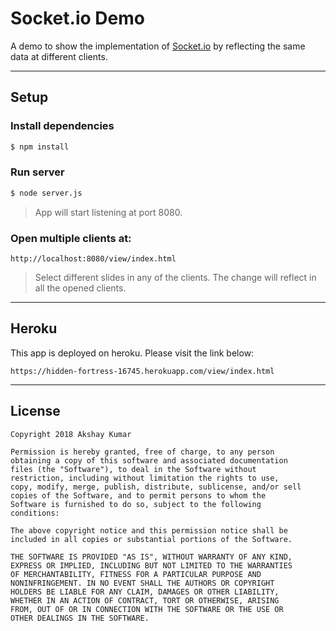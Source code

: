 # Socket.io Demo
A demo to show the implementation of [Socket.io](https://socket.io) by reflecting the same data at different clients.

---

## Setup

### Install dependencies
```bash
$ npm install
```

### Run server
```bash
$ node server.js
```
> App will start listening at port 8080.

### Open multiple clients at:
```
http://localhost:8080/view/index.html
```
> Select different slides in any of the clients. The change will reflect in all the opened clients.

---

## Heroku

This app is deployed on heroku. Please visit the link below:
```
https://hidden-fortress-16745.herokuapp.com/view/index.html
```

---

## License

    Copyright 2018 Akshay Kumar

    Permission is hereby granted, free of charge, to any person
    obtaining a copy of this software and associated documentation
    files (the "Software"), to deal in the Software without
    restriction, including without limitation the rights to use,
    copy, modify, merge, publish, distribute, sublicense, and/or sell
    copies of the Software, and to permit persons to whom the
    Software is furnished to do so, subject to the following
    conditions:

    The above copyright notice and this permission notice shall be
    included in all copies or substantial portions of the Software.

    THE SOFTWARE IS PROVIDED "AS IS", WITHOUT WARRANTY OF ANY KIND,
    EXPRESS OR IMPLIED, INCLUDING BUT NOT LIMITED TO THE WARRANTIES
    OF MERCHANTABILITY, FITNESS FOR A PARTICULAR PURPOSE AND
    NONINFRINGEMENT. IN NO EVENT SHALL THE AUTHORS OR COPYRIGHT
    HOLDERS BE LIABLE FOR ANY CLAIM, DAMAGES OR OTHER LIABILITY,
    WHETHER IN AN ACTION OF CONTRACT, TORT OR OTHERWISE, ARISING
    FROM, OUT OF OR IN CONNECTION WITH THE SOFTWARE OR THE USE OR
    OTHER DEALINGS IN THE SOFTWARE.

